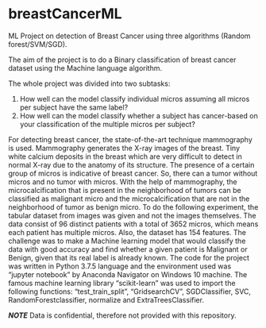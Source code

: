 # breastCancerML
ML Project on detection of Breast Cancer using three algorithms (Random forest/SVM/SGD).

The aim of the project is to do a Binary classification of breast cancer dataset using the Machine language algorithm.

The whole project was divided into two subtasks:
1. How well can the model classify individual micros assuming all micros per subject have the same label?
2. How well can the model classify whether a subject has cancer-based on your classification of the multiple micros per subject?

For detecting breast cancer, the state-of-the-art technique mammography is used. Mammography generates the X-ray images of the breast. Tiny white calcium deposits in the breast which are very difficult to detect in normal X-ray due to the anatomy of its structure. The presence of a certain group of micros is indicative of breast cancer. So, there can a tumor without micros and no tumor with micros. With the help of mammography, the microcalcification that is present in the neighborhood of tumors can be classified as malignant micro and the microcalcification that are not in the neighborhood of tumor as benign micro.
To do the following experiment, the tabular dataset from images was given and not the images themselves. The data consist of 96 distinct patients with a total of 3652 micros, which means each patient has multiple micros. Also, the dataset has 154 features.
The challenge was to make a Machine learning model that would classify the data with good accuracy and find whether a given patient is Malignant or Benign, given that its real label is already known.
The code for the project was written in Python 3.7.5 language and the environment used was “jupyter notebook” by Anaconda Navigator on Windows 10 machine. The famous machine learning library “scikit-learn” was used to import the following functions: “test_train_split”, “GridsearchCV”, SGDClassifier, SVC, RandomForestclassifier, normalize and ExtraTreesClassifier.


***NOTE***
Data is confidential, therefore not provided with this repository.
